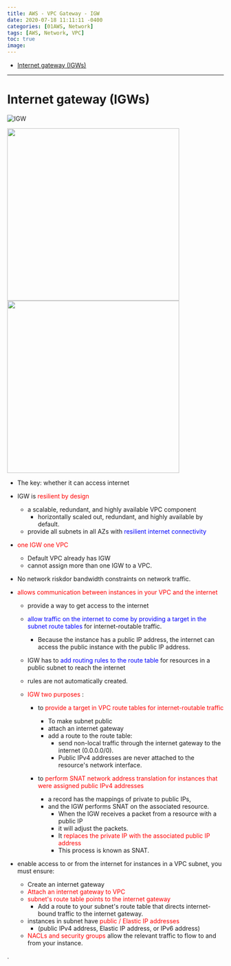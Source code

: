 ```yaml
---
title: AWS - VPC Gateway - IGW
date: 2020-07-18 11:11:11 -0400
categories: [01AWS, Network]
tags: [AWS, Network, VPC]
toc: true
image:
---
```


- [Internet gateway (IGWs)](#internet-gateway-igws)

---

# Internet gateway (IGWs)

![IGW](https://i.imgur.com/9jacyfO.png)


<img src="https://i.imgur.com/bkzz2pL.png" width="400">

<img src="https://i.imgur.com/mU8bKIE.png" width="400">


- The key: whether it can access internet


- IGW is <font color=red> resilient by design </font>
  - a scalable, redundant, and highly available VPC component
    - horizontally scaled out, redundant, and highly available by default.
  - provide all subnets in all AZs with <font color=blue> resilient internet connectivity </font>
- <font color=red> one IGW one VPC </font>
  - Default VPC already has IGW
  - cannot assign more than one IGW to a VPC.
- No network riskdor bandwidth constraints on network traffic.

- <font color=red> allows communication between instances in your VPC and the internet </font>
  - provide a way to get access to the internet
  - <font color=blue> allow traffic on the internet to come by providing a target in the subnet route tables </font> for internet-routable traffic.
    - Because the instance has a public IP address, the internet can access the public instance with the public IP address.
  - IGW has to <font color=blue> add routing rules to the route table </font> for resources in a public subnet to reach the internet
  - rules are not automatically created.


  - <font color=red> IGW two purposes </font> :
    - to <font color=red> provide a target in VPC route tables for internet-routable traffic </font>
      - To make subnet public
      - attach an internet gateway
      - add a route to the route table:
        - send non-local traffic through the internet gateway to the internet (0.0.0.0/0).
        - Public IPv4 addresses are never attached to the resource's network interface.

    - to <font color=red> perform SNAT network address translation for instances that were assigned public IPv4 addresses </font>
      - a record has the mappings of private to public IPs, 
      - and the IGW performs SNAT on the associated resource.
        - When the IGW receives a packet from a resource with a public IP
        - it will adjust the packets.
        - It <font color=red> replaces the private IP with the associated public IP address </font>
        - This process is known as SNAT.



- enable access to or from the internet for instances in a VPC subnet, you must ensure:
  - Create an internet gateway 
  - <font color=red> Attach an internet gateway to VPC </font>
  - <font color=red> subnet's route table points to the internet gateway </font>
    - Add a route to your subnet's route table that directs internet-bound traffic to the internet gateway.
  - instances in subnet have <font color=red> public / Elastic IP addresses </font>
    - (public IPv4 address, Elastic IP address, or IPv6 address)
  - <font color=red> NACLs and security groups </font> allow the relevant traffic to flow to and from your instance.




.
